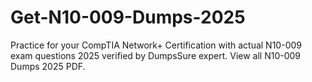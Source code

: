# Get-N10-009-Dumps-2025
Practice for your CompTIA Network+ Certification with actual N10-009 exam questions 2025 verified by DumpsSure expert. View all N10-009 Dumps 2025 PDF.
